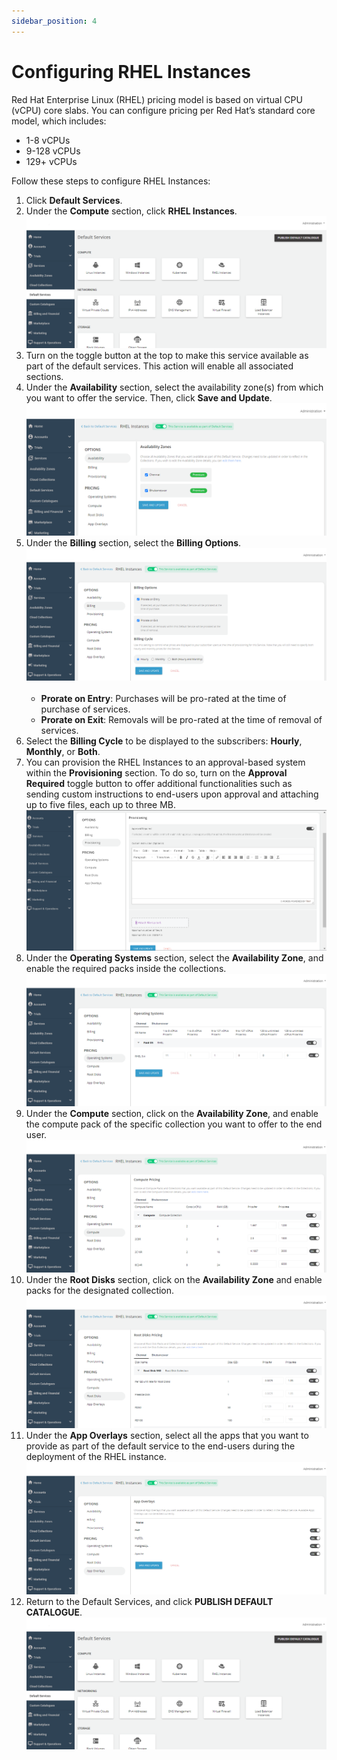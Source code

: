```yaml
---
sidebar_position: 4
---
```

# Configuring RHEL Instances

Red Hat Enterprise Linux (RHEL) pricing model is based on virtual CPU (vCPU) core slabs. You can configure pricing per Red Hat’s standard core model, which includes:
- 1-8 vCPUs
- 9-128 vCPUs
- 129+ vCPUs

Follow these steps to configure RHEL Instances:

1. Click **Default Services**.
2. Under the **Compute** section, click **RHEL Instances**.
   ![Configuring Linux Instances](img/rhel.png)
3. Turn on the toggle button at the top to make this service available as part of the default services. This action will enable all associated sections.
4. Under the **Availability** section, select the availability zone(s) from which you want to offer the service. Then, click **Save and Update**.
   ![Configuring Linux Instances](img/rhel1.png)
5. Under the **Billing** section, select the **Billing Options**.   ![Configuring Linux Instances](img/rhel2.png) 
	- **Prorate on Entry**: Purchases will be pro-rated at the time of purchase of services.
	- **Prorate on Exit**: Removals will be pro-rated at the time of removal of services.
6. Select the **Billing Cycle** to be displayed to the subscribers: **Hourly**, **Monthly**, or **Both**.
7. You can provision the RHEL Instances to an approval-based system within the **Provisioning** section. To do so, turn on the **Approval Required** toggle button to offer additional functionalities such as sending custom instructions to end-users upon approval and attaching up to five files, each up to three MB.![Configuring Linux Instances](img/linux3.png)
8. Under the **Operating Systems** section, select the **Availability Zone**, and enable the required packs inside the collections.
![Configuring Linux Instances](img/rhel4.png)
9. Under the **Compute** section, click on the **Availability Zone**, and enable the compute pack of the specific collection you want to offer to the end user.
![Configuring Linux Instances](img/rhel5.png)
10. Under the **Root Disks** section, click on the **Availability Zone** and enable packs for the designated collection.
![Configuring Linux Instances](img/rhel6.png)
11. Under the **App Overlays** section, select all the apps that you want to provide as part of the default service to the end-users during the deployment of the RHEL instance.
![Configuring Linux Instances](img/rhel7.png)
12. Return to the Default Services, and click **PUBLISH DEFAULT CATALOGUE**.
![Configuring Linux Instances](img/rhel.png) 




